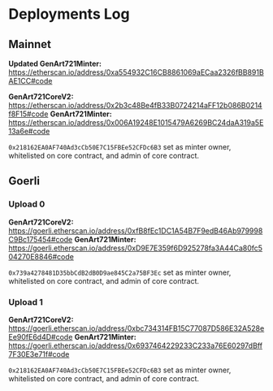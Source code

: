 # Deployments Log

## Mainnet

**Updated GenArt721Minter:** https://etherscan.io/address/0xa554932C16CB8861069aECaa2326fBB891BAE1CC#code

**GenArt721CoreV2:** https://etherscan.io/address/0x2b3c48Be4fB33B0724214aFF12b086B0214f8F15#code
**GenArt721Minter:** https://etherscan.io/address/0x006A19248E1015479A6269BC24daA319a5E13a6e#code

`0x218162EA0AF740Ad3cCb50E7C15FBEe52CFDc6B3` set as minter owner, whitelisted on core contract, and admin of core contract.

## Goerli

### Upload 0

**GenArt721CoreV2:** https://goerli.etherscan.io/address/0xfB8fEc1DC1A54B7F9edB46Ab979998C9Bc175454#code
**GenArt721Minter:** https://goerli.etherscan.io/address/0xD9E7E359f6D925278fa3A44Ca80fc504270E8846#code

`0x739a4278481D35bbCdB2dB0D9ae845C2a75BF3Ec` set as minter owner, whitelisted on core contract, and admin of core contract.

### Upload 1

**GenArt721CoreV2:** https://goerli.etherscan.io/address/0xbc734314FB15C77087D586E32A528eEe90fE6d4D#code
**GenArt721Minter:** https://goerli.etherscan.io/address/0x6937464229233C233a76E60297dBff7F30E3e71f#code

`0x218162EA0AF740Ad3cCb50E7C15FBEe52CFDc6B3` set as minter owner, whitelisted on core contract, and admin of core contract.
